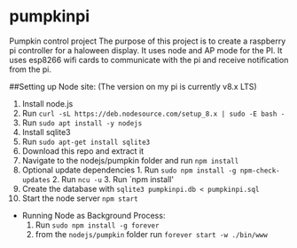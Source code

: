 # pumpkinpi
Pumpkin control project
The purpose of this project is to create a raspberry pi controller for a haloween display. It uses node and AP mode for the PI. It uses esp8266 wifi cards to communicate with the pi and receive notification from the pi.



##Setting up Node site:
(The version on my pi is currently v8.x LTS)

1. Install node.js 
  1. Run `curl -sL https://deb.nodesource.com/setup_8.x | sudo -E bash -`
  2. Run `sudo apt install -y nodejs`
2. Install sqlite3
  1. Run `sudo apt-get install sqlite3`
3. Download this repo and extract it
4. Navigate to the nodejs/pumpkin folder and run `npm install`
  1. Optional update dependencies
    1. Run `sudo npm install -g npm-check-updates` 
    2. Run `ncu -u`
    3. Run `npm install'
5. Create the database with `sqlite3 pumpkinpi.db < pumpkinpi.sql`
5. Start the node server `npm start` 
  - Running Node as Background Process:
    1. Run `sudo npm install -g forever`
    2. from the `nodejs/pumpkin` folder run `forever start -w ./bin/www`
